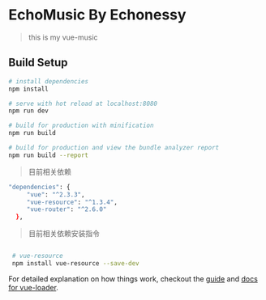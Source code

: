 # EchoMusic By Echonessy

> this is my vue-music

## Build Setup

``` bash
# install dependencies
npm install

# serve with hot reload at localhost:8080
npm run dev

# build for production with minification
npm run build

# build for production and view the bundle analyzer report
npm run build --report
```

> 目前相关依赖

``` bash
"dependencies": {
     "vue": "^2.3.3",
     "vue-resource": "^1.3.4",
     "vue-router": "^2.6.0"
  },
```
> 目前相关依赖安装指令

``` bash

 # vue-resource
 npm install vue-resource --save-dev

```

For detailed explanation on how things work, checkout the [guide](http://vuejs-templates.github.io/webpack/) and [docs for vue-loader](http://vuejs.github.io/vue-loader).
